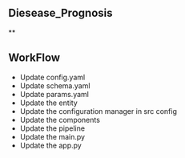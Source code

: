 ## **Diesease_Prognosis**
**

## **WorkFlow**

- Update config.yaml
- Update schema.yaml
- Update params.yaml
- Update the entity
- Update the configuration manager in src config
- Update the components
- Update the pipeline
- Update the main.py
- Update the app.py